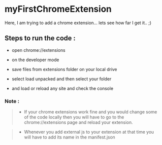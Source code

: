 # myFirstChromeExtension

Here, I am trying to add a chrome extension... lets see how far I get it.. ;)



## **Steps to run the code :**

- open chrome://extensions

- on the developer mode

- save files from extensions folder on your local drive

- select load unpacked and then select your folder

- and load or reload any site and check the console 




### Note : 


> - If your chrome extensions work fine and you would change some of the code locally then you will have to go to the chrome://extensions 
page and reload your extension.

> - Whenever you add external js to your extension at that time you will have to add its name in the manifest.json
